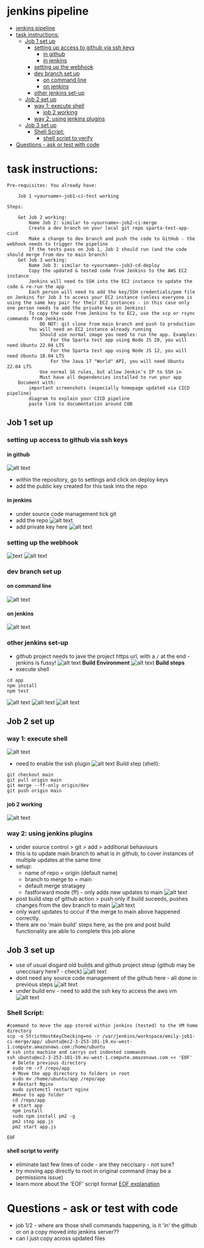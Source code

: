 # jenkins pipeline 

- [jenkins pipeline](#jenkins-pipeline)
- [task instructions:](#task-instructions)
  - [Job 1 set up](#job-1-set-up)
    - [setting up access to github via ssh keys](#setting-up-access-to-github-via-ssh-keys)
      - [in github](#in-github)
      - [in jenkins](#in-jenkins)
    - [setting up the webhook](#setting-up-the-webhook)
    - [dev branch set up](#dev-branch-set-up)
      - [on command line](#on-command-line)
      - [on jenkins](#on-jenkins)
    - [other jenkins set-up](#other-jenkins-set-up)
  - [Job 2 set up](#job-2-set-up)
    - [way 1: execute shell](#way-1-execute-shell)
      - [job 2 working](#job-2-working)
    - [way 2: using jenkins plugins](#way-2-using-jenkins-plugins)
  - [Job 3 set up](#job-3-set-up)
    - [Shell Script:](#shell-script)
      - [shell script to verify](#shell-script-to-verify)
- [Questions - ask or test with code](#questions---ask-or-test-with-code)


# task instructions: 

```
Pre-requisites: You already have: 

    Job 1 <yourname>-job1-ci-test working 

Steps: 

    Get Job 2 working: 
        Name Job 2: similar to <yourname>-job2-ci-merge 
        Create a dev branch on your local git repo sparta-test-app-cicd 
        Make a change to dev branch and push the code to GitHub - the webhook needs to trigger the pipeline 
        If the tests pass on Job 1, Job 2 should run (and the code should merge from dev to main branch) 
    Get Job 3 working: 
        Name Job 3: similar to <yourname>-job3-cd-deploy 
        Copy the updated & tested code from Jenkins to the AWS EC2 instance 
        Jenkins will need to SSH into the EC2 instance to update the code & re-run the app 
        Each person will need to add the key/SSH credentials/pem file on Jenkins for Job 3 to access your EC2 instance (unless everyone is using the same key pair for their EC2 instances - in this case only one person needs to add the private key on Jenkins) 
        To copy the code from Jenkins to to EC2, use the scp or rsync commands from Jenkins 
            DO NOT: git clone from main branch and push to production 
        You will need an EC2 instance already running 
            Should use normal image you need to run the app. Examples: 
                For the Sparta test app using Node JS 20, you will need Ubuntu 22.04 LTS 
                For the Sparta test app using Node JS 12, you will need Ubuntu 18.04 LTS 
                For the Java 17 "World" API, you will need Ubuntu 22.04 LTS 
            Use normal SG rules, but allow Jenkin's IP to SSH in 
            Must have all dependencies installed to run your app 
    Document with: 
        important screenshots (especially homepage updated via CICD pipeline) 
        diagram to explain your CICD pipeline 
        paste link to documentation around COB 
``` 



## Job 1 set up 

### setting up access to github via ssh keys

#### in github
![alt text](jenkins-task-images/key-for-github.png)
* within the repository, go to settings and click on deploy keys
* add the public key created for this task into the repo
#### in jenkins 
* under source code management tick git
* add the repo 
![alt text](jenkins-task-images/add-jenkins-cedentiL.png)
* add private key here
![alt text](jenkins-task-images/creds-working.png)
### setting up the webhook 
![text](jenkins-task-images/github-add-webhook.png)
![alt text](jenkins-task-images/github-webhook-settings.png)
### dev branch set up 

#### on command line
![alt text](jenkins-task-images/dev-branch-added.png)
#### on jenkins
![alt text](jenkins-task-images/dev-branch-jenkins.png)
### other jenkins set-up 
* github project needs to jave the project https url, with a `/` at the end - jenkins is fussy!
![alt text](jenkins-task-images/link-repo-jenkins.png)
**Build Environment**
![alt text](jenkins-task-images/build-env.png)
**Build steps**
* execute shell
```
cd app
npm install 
npm test
``` 
![alt text](jenkins-task-images/build-steps.png)
![alt text](jenkins-task-images/build-trigger-job1.png)
![alt text](<jenkins-task-images/disgard old builds.png>)
## Job 2 set up 
### way 1: execute shell 
![alt text](jenkins-task-images/job2-buildenv.png)
* need to enable the ssh plugin 
![alt text](jenkins-task-images/job2-setup-git.png)
Build step (shell):
```
git checkout main
git pull origin main
git merge --ff-only origin/dev
git push origin main
``` 
#### job 2 working
![alt text](jenkins-task-images/job2-working.png)

### way 2: using jenkins plugins 
* under source control > git > add > additional behaviours 
* this is to update main branch to what is in github, to cover instances of multiple updates at the same time 
* setup: 
  * name of repo = origin (default name) 
  * branch to merge to = main 
  * default merge stratagey 
  * fastforward mode (ff) - only adds new updates to main 
![alt text](job2.2+job3/job2-merge-b4-build.png)
* post build step of github action > push only if build suceeds, pushes changes from the dev branch to main 
![alt text](job2.2+job3/job2-post-build-push.png)
* only want updates to occur if the merge to main above happened correctly. 
* there are no 'main build' steps here, as the pre and post build functionality are able to complete this job alone
## Job 3 set up 
* use of usual disgard old builds and github project steup (github may be uneccisary here? - check)
![alt text](job2.2+job3/job3-setup1.png)
* dont need any source code management of the github here - all done in previous steps 
![alt text](job2.2+job3/job3-setup-2.png)
* under build env - need to add the ssh key to access the aws vm 
![alt text](job2.2+job3/job3-keysetup.png)


### Shell Script: 
```linux 
#command to move the app stored within jenkins (tested) to the VM home directory
scp -o StrictHostKeyChecking=no -r /var/jenkins/workspace/emily-job1-ci-merge/app/ ubuntu@ec2-3-253-101-19.eu-west-1.compute.amazonaws.com:/home/ubuntu
# ssh into machine and carrys out indented commands 
ssh ubuntu@ec2-3-253-101-19.eu-west-1.compute.amazonaws.com << 'EOF'
  # Delete previous directory
  sudo rm -rf /repo/app
  # Move the app directory to folders in root
  sudo mv /home/ubuntu/app /repo/app
  # Restart Nginx
  sudo systemctl restart nginx
  #move to app folder 
  cd /repo/app
  # start app
  npm install 
  sudo npm install pm2 -g 
  pm2 stop app.js
  pm2 start app.js 

EOF
``` 
#### shell script to verify 
* eliminate last few lines of code - are they neccisary - not sure? 
* try moving app directly to root in original command (may be a permissions issue)
* learn more about the 'EOF' script format [EOF explanation](https://kodekloud.com/blog/eof-bash/)

# Questions - ask or test with code
* job 1/2 - where are those shell commands happening, is it 'in' the github or on a copy moved into jenkins server??
* can I just copy across updated files 
